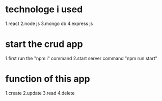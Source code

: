 # technologe i used 
1.react
2.node js
3.mongo db
4.express js

# start the crud app 
1.first run the "npm i" command 
2.start server command "npm run start"

# function of this app
1.create
2.update
3.read
4.delete
